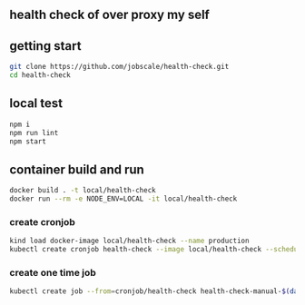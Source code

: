 ## health check of over proxy my self

## getting start
```bash
git clone https://github.com/jobscale/health-check.git
cd health-check
```

## local test
```bash
npm i
npm run lint
npm start
```

## container build and run
```bash
docker build . -t local/health-check
docker run --rm -e NODE_ENV=LOCAL -it local/health-check
```

### create cronjob
```bash
kind load docker-image local/health-check --name production
kubectl create cronjob health-check --image local/health-check --schedule '0/7 * * * *'
```

### create one time job
```bash
kubectl create job --from=cronjob/health-check health-check-manual-$(date +'%Y%m%d-%H%M%S')
```
